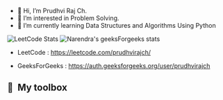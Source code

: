 - 👋 Hi, I’m Prudhvi Raj Ch.
- 👀 I’m interested in Problem Solving.
- 🌱 I’m currently learning Data Structures and Algorithms Using Python


![LeetCode Stats](https://leetcard.jacoblin.cool/prudhvirajch?theme=dark&font=Abel&ext=heatmap) ![Narendra's geeksForgeeks stats](https://geeks-for-geeks-stats-api-napiyo.vercel.app/?userName=prudhvirajch)
- LeetCode : https://leetcode.com/prudhvirajch/


- GeeksForGeeks : https://auth.geeksforgeeks.org/user/prudhvirajch 

## 🧰 &nbsp;My toolbox


<!---
prudhviraj-1729/prudhviraj-1729 is a ✨ special ✨ repository because its `README.md` (this file) appears on your GitHub profile.
You can click the Preview link to take a look at your changes.
--->
